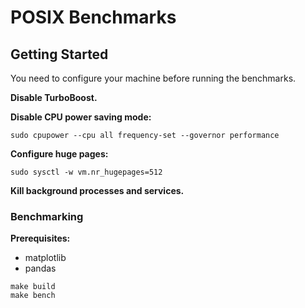 # POSIX Benchmarks

## Getting Started

You need to configure your machine before running the benchmarks.

**Disable TurboBoost.**

**Disable CPU power saving mode:**

```
sudo cpupower --cpu all frequency-set --governor performance
```

**Configure huge pages:**

```
sudo sysctl -w vm.nr_hugepages=512
```

**Kill background processes and services.**

### Benchmarking

**Prerequisites:**

* matplotlib
* pandas

```
make build
make bench
```
